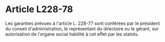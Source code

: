 # Article L228-78

Les garanties prévues à l'article L. 228-77 sont conférées par le président du conseil d'administration, le représentant du directoire ou le gérant, sur autorisation de l'organe social habilité à cet effet par les statuts.